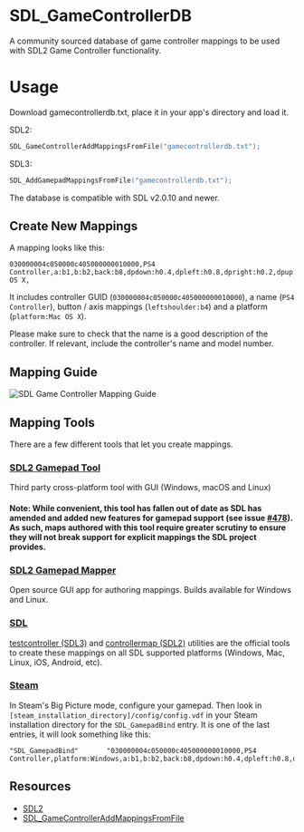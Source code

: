 # SDL_GameControllerDB

A community sourced database of game controller mappings to be used with SDL2 Game Controller functionality.

# Usage
Download gamecontrollerdb.txt, place it in your app's directory and load it.

SDL2:
```c
SDL_GameControllerAddMappingsFromFile("gamecontrollerdb.txt");
```

SDL3:
```c
SDL_AddGamepadMappingsFromFile("gamecontrollerdb.txt");
```

The database is compatible with SDL v2.0.10 and newer.

## Create New Mappings
A mapping looks like this:
```
030000004c050000c405000000010000,PS4 Controller,a:b1,b:b2,back:b8,dpdown:h0.4,dpleft:h0.8,dpright:h0.2,dpup:h0.1,guide:b12,leftshoulder:b4,leftstick:b10,lefttrigger:a3,leftx:a0,lefty:a1,rightshoulder:b5,rightstick:b11,righttrigger:a4,rightx:a2,righty:a5,start:b9,x:b0,y:b3,platform:Mac OS X,
```
It includes controller GUID (`030000004c050000c405000000010000`), a name (`PS4 Controller`), button / axis mappings (`leftshoulder:b4`) and a platform (`platform:Mac OS X`).

Please make sure to check that the name is a good description of the controller. If relevant, include the controller's name and model number.

## Mapping Guide

![SDL Game Controller Mapping Guide](mapping_guide.png)

## Mapping Tools
There are a few different tools that let you create mappings.

### [SDL2 Gamepad Tool](http://www.generalarcade.com/gamepadtool/)
Third party cross-platform tool with GUI (Windows, macOS and Linux)

#### Note: While convenient, this tool has fallen out of date as SDL has amended and added new features for gamepad support (see issue [#478](https://github.com/gabomdq/SDL_GameControllerDB/issues/476)). As such, maps authored with this tool require greater scrutiny to ensure they will not break support for explicit mappings the SDL project provides.

### [SDL2 Gamepad Mapper](https://gitlab.com/ryochan7/sdl2-gamepad-mapper/-/releases)
Open source GUI app for authoring mappings. Builds available for Windows and Linux.

### [SDL](https://github.com/libsdl-org/SDL/releases/latest)
[testcontroller (SDL3)](https://github.com/libsdl-org/SDL/blob/main/test/testcontroller.c) and [controllermap (SDL2)](https://github.com/libsdl-org/SDL/blob/SDL2/test/controllermap.c) utilities are the official tools to create these mappings on all SDL supported platforms (Windows, Mac, Linux, iOS, Android, etc).

### [Steam](http://store.steampowered.com)
In Steam's Big Picture mode, configure your gamepad. Then look in `[steam_installation_directory]/config/config.vdf` in your Steam installation directory for the `SDL_GamepadBind` entry. It is one of the last entries, it will look something like this:

```
"SDL_GamepadBind"		"030000004c050000c405000000010000,PS4 Controller,platform:Windows,a:b1,b:b2,back:b8,dpdown:h0.4,dpleft:h0.8,dpright:h0.2,dpup:h0.1,guide:b12,leftshoulder:b4,leftstick:b10,lefttrigger:a3,leftx:a0,lefty:a1,rightshoulder:b5,rightstick:b11,righttrigger:a4,rightx:a2,righty:a5,start:b9,x:b0,y:b3,"
```

## Resources

* [SDL2](http://www.libsdl.org)
* [SDL_GameControllerAddMappingsFromFile](http://wiki.libsdl.org/SDL_GameControllerAddMappingsFromFile)
